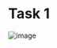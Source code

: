 # Task 1

![image](https://github.com/user-attachments/assets/d4d9cd18-5485-4b35-b58a-2ae810f91ef0)

